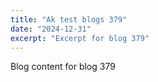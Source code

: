 ```yaml
---
title: "Ak test blogs 379"
date: "2024-12-31"
excerpt: "Excerpt for blog 379"
---
```


Blog content for blog 379